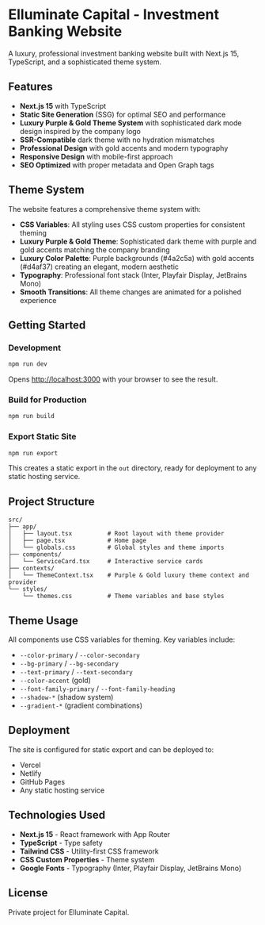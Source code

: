 # Elluminate Capital - Investment Banking Website

A luxury, professional investment banking website built with Next.js 15, TypeScript, and a sophisticated theme system.

## Features

- **Next.js 15** with TypeScript
- **Static Site Generation** (SSG) for optimal SEO and performance
- **Luxury Purple & Gold Theme System** with sophisticated dark mode design inspired by the company logo
- **SSR-Compatible** dark theme with no hydration mismatches
- **Professional Design** with gold accents and modern typography
- **Responsive Design** with mobile-first approach
- **SEO Optimized** with proper metadata and Open Graph tags

## Theme System

The website features a comprehensive theme system with:

- **CSS Variables**: All styling uses CSS custom properties for consistent theming
- **Luxury Purple & Gold Theme**: Sophisticated dark theme with purple and gold accents matching the company branding
- **Luxury Color Palette**: Purple backgrounds (#4a2c5a) with gold accents (#d4af37) creating an elegant, modern aesthetic
- **Typography**: Professional font stack (Inter, Playfair Display, JetBrains Mono)
- **Smooth Transitions**: All theme changes are animated for a polished experience

## Getting Started

### Development

```bash
npm run dev
```

Opens [http://localhost:3000](http://localhost:3000) with your browser to see the result.

### Build for Production

```bash
npm run build
```

### Export Static Site

```bash
npm run export
```

This creates a static export in the `out` directory, ready for deployment to any static hosting service.

## Project Structure

```
src/
├── app/
│   ├── layout.tsx          # Root layout with theme provider
│   ├── page.tsx            # Home page
│   └── globals.css         # Global styles and theme imports
├── components/
│   └── ServiceCard.tsx     # Interactive service cards
├── contexts/
│   └── ThemeContext.tsx    # Purple & Gold luxury theme context and provider
└── styles/
    └── themes.css          # Theme variables and base styles
```

## Theme Usage

All components use CSS variables for theming. Key variables include:

- `--color-primary` / `--color-secondary`
- `--bg-primary` / `--bg-secondary`
- `--text-primary` / `--text-secondary`
- `--color-accent` (gold)
- `--font-family-primary` / `--font-family-heading`
- `--shadow-*` (shadow system)
- `--gradient-*` (gradient combinations)

## Deployment

The site is configured for static export and can be deployed to:

- Vercel
- Netlify
- GitHub Pages
- Any static hosting service

## Technologies Used

- **Next.js 15** - React framework with App Router
- **TypeScript** - Type safety
- **Tailwind CSS** - Utility-first CSS framework
- **CSS Custom Properties** - Theme system
- **Google Fonts** - Typography (Inter, Playfair Display, JetBrains Mono)

## License

Private project for Elluminate Capital.